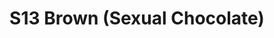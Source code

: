 ---
title: S13 Brown (Sexual Chocolate)
permalink: "/teams/s13-brown"
teamslug: s13-brown
members:
- Roberta Bosfield - Captain
- Bill Cammas - QB
- Brad Allen
- Javier de Diego
- Matthew Fransein
- Alexandra Harvey
- Sean Karson
- Kevin Kostyk
- Ryan Myers
- Matthew Nocella
- Tim Rocafort
- Trevor Tullius
- Jimmell Vaughan
teamid: 4812
name: S13 Brown
color: Sexual Chocolate
division: ''
---